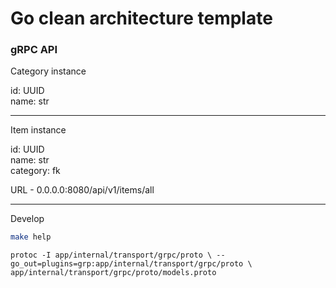 # Go clean architecture template

### gRPC API

Category instance

id: UUID  
name: str  



---

Item instance

id: UUID  
name: str  
category: fk  

URL - 0.0.0.0:8080/api/v1/items/all


---

Develop

```sh
make help
```

`protoc -I app/internal/transport/grpc/proto \
--go_out=plugins=grp:app/internal/transport/grpc/proto \
app/internal/transport/grpc/proto/models.proto
`
